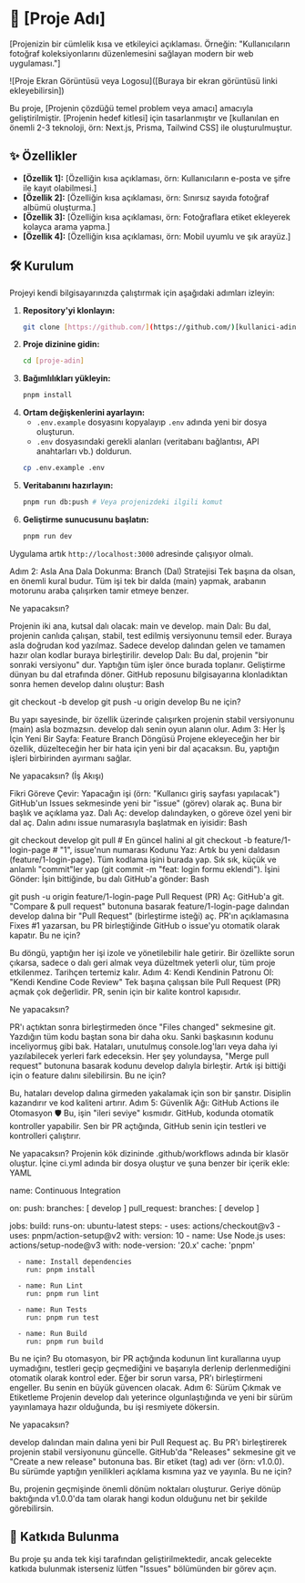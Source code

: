 # 🚀 [Proje Adı]

[Projenizin bir cümlelik kısa ve etkileyici açıklaması. Örneğin: "Kullanıcıların fotoğraf koleksiyonlarını düzenlemesini sağlayan modern bir web uygulaması."]

![Proje Ekran Görüntüsü veya Logosu]([Buraya bir ekran görüntüsü linki ekleyebilirsin])

Bu proje, [Projenin çözdüğü temel problem veya amacı] amacıyla geliştirilmiştir. [Projenin hedef kitlesi] için tasarlanmıştır ve [kullanılan en önemli 2-3 teknoloji, örn: Next.js, Prisma, Tailwind CSS] ile oluşturulmuştur.

## ✨ Özellikler

* **[Özellik 1]:** [Özelliğin kısa açıklaması, örn: Kullanıcıların e-posta ve şifre ile kayıt olabilmesi.]
* **[Özellik 2]:** [Özelliğin kısa açıklaması, örn: Sınırsız sayıda fotoğraf albümü oluşturma.]
* **[Özellik 3]:** [Özelliğin kısa açıklaması, örn: Fotoğraflara etiket ekleyerek kolayca arama yapma.]
* **[Özellik 4]:** [Özelliğin kısa açıklaması, örn: Mobil uyumlu ve şık arayüz.]

## 🛠️ Kurulum

Projeyi kendi bilgisayarınızda çalıştırmak için aşağıdaki adımları izleyin:

1.  **Repository'yi klonlayın:**
    ```bash
    git clone [https://github.com/](https://github.com/)[kullanici-adin]/[proje-adin].git
    ```
2.  **Proje dizinine gidin:**
    ```bash
    cd [proje-adin]
    ```
3.  **Bağımlılıkları yükleyin:**
    ```bash
    pnpm install
    ```
4.  **Ortam değişkenlerini ayarlayın:**
    * `.env.example` dosyasını kopyalayıp `.env` adında yeni bir dosya oluşturun.
    * `.env` dosyasındaki gerekli alanları (veritabanı bağlantısı, API anahtarları vb.) doldurun.
    ```bash
    cp .env.example .env
    ```
5.  **Veritabanını hazırlayın:**
    ```bash
    pnpm run db:push # Veya projenizdeki ilgili komut
    ```
6.  **Geliştirme sunucusunu başlatın:**
    ```bash
    pnpm run dev
    ```

Uygulama artık `http://localhost:3000` adresinde çalışıyor olmalı.

Adım 2: Asla Ana Dala Dokunma: Branch (Dal) Stratejisi
Tek başına da olsan, en önemli kural budur. Tüm işi tek bir dalda (main) yapmak, arabanın motorunu araba çalışırken tamir etmeye benzer.

Ne yapacaksın?

Projenin iki ana, kutsal dalı olacak: main ve develop.
main Dalı: Bu dal, projenin canlıda çalışan, stabil, test edilmiş versiyonunu temsil eder. Buraya asla doğrudan kod yazılmaz. Sadece develop dalından gelen ve tamamen hazır olan kodlar buraya birleştirilir.
develop Dalı: Bu dal, projenin "bir sonraki versiyonu" dur. Yaptığın tüm işler önce burada toplanır. Geliştirme dünyan bu dal etrafında döner.
GitHub reposunu bilgisayarına klonladıktan sonra hemen develop dalını oluştur:
Bash

git checkout -b develop
git push -u origin develop
Bu ne için?

Bu yapı sayesinde, bir özellik üzerinde çalışırken projenin stabil versiyonunu (main) asla bozmazsın. develop dalı senin oyun alanın olur.
Adım 3: Her İş İçin Yeni Bir Sayfa: Feature Branch Döngüsü
Projene ekleyeceğin her bir özellik, düzelteceğin her bir hata için yeni bir dal açacaksın. Bu, yaptığın işleri birbirinden ayırmanı sağlar.

Ne yapacaksın? (İş Akışı)

Fikri Göreve Çevir: Yapacağın işi (örn: "Kullanıcı giriş sayfası yapılacak") GitHub'un Issues sekmesinde yeni bir "issue" (görev) olarak aç. Buna bir başlık ve açıklama yaz.
Dalı Aç: develop dalındayken, o göreve özel yeni bir dal aç. Dalın adını issue numarasıyla başlatmak en iyisidir:
Bash

git checkout develop
git pull # En güncel halini al
git checkout -b feature/1-login-page  # "1", issue'nun numarası
Kodunu Yaz: Artık bu yeni daldasın (feature/1-login-page). Tüm kodlama işini burada yap. Sık sık, küçük ve anlamlı "commit"ler yap (git commit -m "feat: login formu eklendi").
İşini Gönder: İşin bittiğinde, bu dalı GitHub'a gönder:
Bash

git push -u origin feature/1-login-page
Pull Request (PR) Aç: GitHub'a git. "Compare & pull request" butonuna basarak feature/1-login-page dalından develop dalına bir "Pull Request" (birleştirme isteği) aç. PR'ın açıklamasına Fixes #1 yazarsan, bu PR birleştiğinde GitHub o issue'yu otomatik olarak kapatır.
Bu ne için?

Bu döngü, yaptığın her işi izole ve yönetilebilir hale getirir. Bir özellikte sorun çıkarsa, sadece o dalı geri almak veya düzeltmek yeterli olur, tüm proje etkilenmez. Tarihçen tertemiz kalır.
Adım 4: Kendi Kendinin Patronu Ol: "Kendi Kendine Code Review"
Tek başına çalışsan bile Pull Request (PR) açmak çok değerlidir. PR, senin için bir kalite kontrol kapısıdır.

Ne yapacaksın?

PR'ı açtıktan sonra birleştirmeden önce "Files changed" sekmesine git.
Yazdığın tüm kodu baştan sona bir daha oku. Sanki başkasının kodunu inceliyormuş gibi bak. Hataları, unutulmuş console.log'ları veya daha iyi yazılabilecek yerleri fark edeceksin.
Her şey yolundaysa, "Merge pull request" butonuna basarak kodunu develop dalıyla birleştir.
Artık işi bittiği için o feature dalını silebilirsin.
Bu ne için?

Bu, hataları develop dalına girmeden yakalamak için son bir şanstır. Disiplin kazandırır ve kod kaliteni artırır.
Adım 5: Güvenlik Ağı: GitHub Actions ile Otomasyon 🛡️
Bu, işin "ileri seviye" kısmıdır. GitHub, kodunda otomatik kontroller yapabilir. Sen bir PR açtığında, GitHub senin için testleri ve kontrolleri çalıştırır.

Ne yapacaksın?
Projenin kök dizininde .github/workflows adında bir klasör oluştur.
İçine ci.yml adında bir dosya oluştur ve şuna benzer bir içerik ekle:
YAML

name: Continuous Integration

on:
  push:
    branches: [ develop ]
  pull_request:
    branches: [ develop ]

jobs:
  build:
    runs-on: ubuntu-latest
    steps:
      - uses: actions/checkout@v3
      - uses: pnpm/action-setup@v2
        with:
          version: 10
      - name: Use Node.js
        uses: actions/setup-node@v3
        with:
          node-version: '20.x'
          cache: 'pnpm'

      - name: Install dependencies
        run: pnpm install

      - name: Run Lint
        run: pnpm run lint

      - name: Run Tests
        run: pnpm run test

      - name: Run Build
        run: pnpm run build
Bu ne için?
Bu otomasyon, bir PR açtığında kodunun lint kurallarına uyup uymadığını, testleri geçip geçmediğini ve başarıyla derlenip derlenmediğini otomatik olarak kontrol eder. Eğer bir sorun varsa, PR'ı birleştirmeni engeller. Bu senin en büyük güvencen olacak.
Adım 6: Sürüm Çıkmak ve Etiketleme
Projenin develop dalı yeterince olgunlaştığında ve yeni bir sürüm yayınlamaya hazır olduğunda, bu işi resmiyete dökersin.

Ne yapacaksın?

develop dalından main dalına yeni bir Pull Request aç.
Bu PR'ı birleştirerek projenin stabil versiyonunu güncelle.
GitHub'da "Releases" sekmesine git ve "Create a new release" butonuna bas.
Bir etiket (tag) adı ver (örn: v1.0.0).
Bu sürümde yaptığın yenilikleri açıklama kısmına yaz ve yayınla.
Bu ne için?

Bu, projenin geçmişinde önemli dönüm noktaları oluşturur. Geriye dönüp baktığında v1.0.0'da tam olarak hangi kodun olduğunu net bir şekilde görebilirsin.

## 🤝 Katkıda Bulunma

Bu proje şu anda tek kişi tarafından geliştirilmektedir, ancak gelecekte katkıda bulunmak isterseniz lütfen "Issues" bölümünden bir görev açın.


